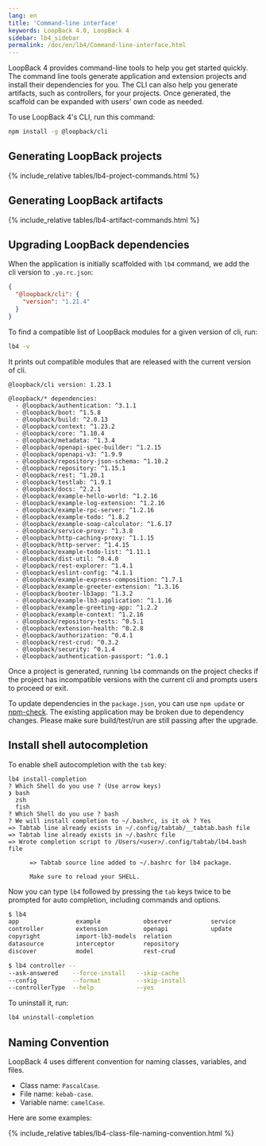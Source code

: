 ```yaml
---
lang: en
title: 'Command-line interface'
keywords: LoopBack 4.0, LoopBack 4
sidebar: lb4_sidebar
permalink: /doc/en/lb4/Command-line-interface.html
---
```


LoopBack 4 provides command-line tools to help you get started quickly. The
command line tools generate application and extension projects and install their
dependencies for you. The CLI can also help you generate artifacts, such as
controllers, for your projects. Once generated, the scaffold can be expanded
with users' own code as needed.

To use LoopBack 4's CLI, run this command:

```sh
npm install -g @loopback/cli
```

## Generating LoopBack projects

{% include_relative tables/lb4-project-commands.html %}

## Generating LoopBack artifacts

{% include_relative tables/lb4-artifact-commands.html %}

## Upgrading LoopBack dependencies

When the application is initially scaffolded with `lb4` command, we add the cli
version to `.yo.rc.json`:

```json
{
  "@loopback/cli": {
    "version": "1.21.4"
  }
}
```

To find a compatible list of LoopBack modules for a given version of cli, run:

```sh
lb4 -v
```

It prints out compatible modules that are released with the current version of
cli.

```
@loopback/cli version: 1.23.1

@loopback/* dependencies:
  - @loopback/authentication: ^3.1.1
  - @loopback/boot: ^1.5.8
  - @loopback/build: ^2.0.13
  - @loopback/context: ^1.23.2
  - @loopback/core: ^1.10.4
  - @loopback/metadata: ^1.3.4
  - @loopback/openapi-spec-builder: ^1.2.15
  - @loopback/openapi-v3: ^1.9.9
  - @loopback/repository-json-schema: ^1.10.2
  - @loopback/repository: ^1.15.1
  - @loopback/rest: ^1.20.1
  - @loopback/testlab: ^1.9.1
  - @loopback/docs: ^2.2.1
  - @loopback/example-hello-world: ^1.2.16
  - @loopback/example-log-extension: ^1.2.16
  - @loopback/example-rpc-server: ^1.2.16
  - @loopback/example-todo: ^1.8.2
  - @loopback/example-soap-calculator: ^1.6.17
  - @loopback/service-proxy: ^1.3.8
  - @loopback/http-caching-proxy: ^1.1.15
  - @loopback/http-server: ^1.4.15
  - @loopback/example-todo-list: ^1.11.1
  - @loopback/dist-util: ^0.4.0
  - @loopback/rest-explorer: ^1.4.1
  - @loopback/eslint-config: ^4.1.1
  - @loopback/example-express-composition: ^1.7.1
  - @loopback/example-greeter-extension: ^1.3.16
  - @loopback/booter-lb3app: ^1.3.2
  - @loopback/example-lb3-application: ^1.1.16
  - @loopback/example-greeting-app: ^1.2.2
  - @loopback/example-context: ^1.2.16
  - @loopback/repository-tests: ^0.5.1
  - @loopback/extension-health: ^0.2.8
  - @loopback/authorization: ^0.4.1
  - @loopback/rest-crud: ^0.3.2
  - @loopback/security: ^0.1.4
  - @loopback/authentication-passport: ^1.0.1
```

Once a project is generated, running `lb4` commands on the project checks if the
project has incompatible versions with the current cli and prompts users to
proceed or exit.

To update dependencies in the `package.json`, you can use `npm update` or
[npm-check](https://www.npmjs.com/package/npm-check). The existing application
may be broken due to dependency changes. Please make sure build/test/run are
still passing after the upgrade.

## Install shell autocompletion

To enable shell autocompletion with the `tab` key:

```
lb4 install-completion
? Which Shell do you use ? (Use arrow keys)
❯ bash
  zsh
  fish
? Which Shell do you use ? bash
? We will install completion to ~/.bashrc, is it ok ? Yes
=> Tabtab line already exists in ~/.config/tabtab/__tabtab.bash file
=> Tabtab line already exists in ~/.bashrc file
=> Wrote completion script to /Users/<user>/.config/tabtab/lb4.bash file

      => Tabtab source line added to ~/.bashrc for lb4 package.

      Make sure to reload your SHELL.
```

Now you can type `lb4` followed by pressing the `tab` keys twice to be prompted
for auto completion, including commands and options.

```sh
$ lb4
app                example            observer           service
controller         extension          openapi            update
copyright          import-lb3-models  relation
datasource         interceptor        repository
discover           model              rest-crud
```

```sh
$ lb4 controller --
--ask-answered    --force-install   --skip-cache
--config          --format          --skip-install
--controllerType  --help            --yes
```

To uninstall it, run:

```sh
lb4 uninstall-completion
```

## Naming Convention

LoopBack 4 uses different convention for naming classes, variables, and files.

- Class name: `PascalCase`.
- File name: `kebab-case`.
- Variable name: `camelCase`.

Here are some examples:

{% include_relative tables/lb4-class-file-naming-convention.html %}
